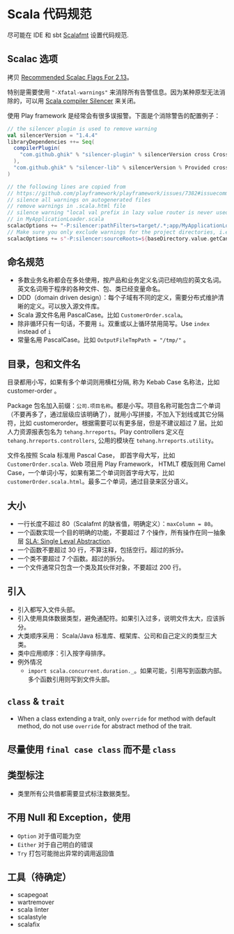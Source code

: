 # Scala 代码规范

尽可能在 IDE 和 sbt [Scalafmt](https://scalameta.org/scalafmt/) 设置代码规范.

## Scalac 选项

拷贝 [Recommended Scalac Flags For 2.13](https://nathankleyn.com/2019/05/13/recommended-scalac-flags-for-2-13/)。

特别是需要使用 `"-Xfatal-warnings"` 来消除所有告警信息。因为某种原型无法消除的，可以用 [Scala compiler Silencer](https://github.com/ghik/silencer) 来关闭。

使用 Play framework 是经常会有很多误报警。下面是个消除警告的配置例子：

```scala
// the silencer plugin is used to remove warning
val silencerVersion = "1.4.4"
libraryDependencies ++= Seq(
  compilerPlugin(
    "com.github.ghik" % "silencer-plugin" % silencerVersion cross CrossVersion.full
  ),
  "com.github.ghik" % "silencer-lib" % silencerVersion % Provided cross CrossVersion.full
)

// the following lines are copied from
// https://github.com/playframework/playframework/issues/7382#issuecomment-444062750
// silence all warnings on autogenerated files
// remove warnings in .scala.html file
// silence warning "local val prefix in lazy value router is never used"
// in MyApplicationLoader.scala
scalacOptions += "-P:silencer:pathFilters=target/.*;app/MyApplicationLoader.scala"
// Make sure you only exclude warnings for the project directories, i.e. make builds reproducible
scalacOptions += s"-P:silencer:sourceRoots=${baseDirectory.value.getCanonicalPath}"
```

## 命名规范

- 多数业务名称都会在多处使用，按产品和业务定义名词已经响应的英文名词。英文名词用于程序的各种文件、包、类已经变量命名。
- DDD（domain driven design）：每个子域有不同的定义，需要分布式维护清晰的定义。可以放入源文件库。
- Scala 源文件名用 PascalCase。比如 `CustomerOrder.scala`。
- 除非循环只有一句话，不要用 `i`。双重或以上循环禁用简写。Use `index` instead of `i`
- 常量名用 PascalCase。比如 `OutputFileTmpPath = "/tmp/"` 。

## 目录，包和文件名

目录都用小写，如果有多个单词则用横杠分隔, 称为 Kebab Case 名称法，比如 customer-order 。

Package 包名加入前缀：`公司.项目名称`。都是小写。项目名称可能包含二个单词（不要再多了，通过层级应该明确了），就用小写拼接，不加入下划线或其它分隔符，比如 customerorder。根据需要可以有更多层，但是不建议超过 7 层。比如人力资源报表包名为 `tehang.hrreports`。Play controllers 定义在 `tehang.hrreports.controllers`, 公用的模块在 `tehang.hrreports.utility`。

文件名按照 Scala 标准用 Pascal Case， 即首字母大写，比如 `CustomerOrder.scala`.
Web 项目用 Play Framework， HTMLT 模版则用 Camel Case，一个单词小写，如果有第二个单词则首字母大写，比如 `customerOrder.scala.html`。最多二个单词，通过目录来区分语义。

## 大小

- 一行长度不超过 80（Scalafmt 的缺省值，明确定义）：`maxColumn = 80`。
- 一个函数实现一个目的明确的功能，不要超过 7 个操作，所有操作在同一抽象层 [SLA: Single Leval Abstraction](http://principles-wiki.net/principles:single_level_of_abstraction).
- 一个函数不要超过 30 行，不算注释，包括空行。超过的拆分。
- 一个类不要超过 7 个函数。超过的拆分。
- 一个文件通常只包含一个类及其伙伴对象，不要超过 200 行。

## 引入

- 引入都写入文件头部。
- 引入使用具体数据类型，避免通配符。如果引入过多，说明文件太大，应该拆分。
- 大类顺序采用： Scala/Java 标准库、框架库、公司和自己定义的类型三大类。
- 类中应用顺序：引入按字母排序。
- 例外情况
  - `import scala.concurrent.duration._`。如果可能，引用写到函数内部。多个函数引用则写到文件头部。

## `class` & `trait`

- When a class extending a trait,
  only `override` for method with default method,
  do not use `override` for abstract method of the trait.

## 尽量使用 `final case class` 而不是 `class`

## 类型标注

- 类里所有公共值都需要显式标注数据类型。

## 不用 Null 和 Exception，使用

- `Option` 对于值可能为空
- `Either` 对于自己明白的错误
- `Try` 打包可能抛出异常的调用返回值

## 工具（待确定）

- scapegoat
- wartremover
- scala linter
- scalastyle
- scalafix
